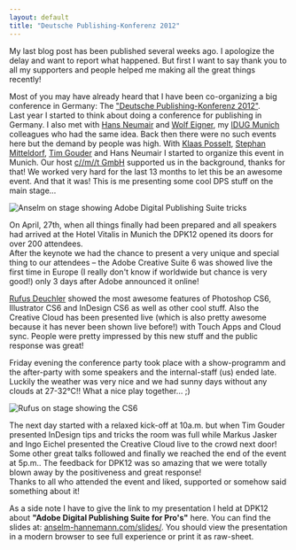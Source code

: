 ```yaml
---
layout: default
title: "Deutsche Publishing-Konferenz 2012"
---
```


My last blog post has been published several weeks ago. I apologize the delay and want to report what happened. But first I want to say thank you to all my supporters and people helped me making all the great things recently!

Most of you may have already heard that I have been co-organizing a big conference in Germany: The ["Deutsche Publishing-Konferenz 2012"](http://publishing-konferenz.de/).  
Last year I started to think about doing a conference for publishing in Germany. I also met with [Hans Neumair](http://pub-com.de/) and [Wolf Eigner](http://complizenwerk.de/eigner), my [IDUG Munich](http://www.indesignusergroup.com/chapters/munich/) colleagues who had the same idea. Back then there were no such events here but the demand by people was high. With [Klaas Posselt](http://einmanncombo.de/), [Stephan Mitteldorf](http://51nullacht.de/), [Tim Gouder](http://indesign-blog.de/) and Hans Neumair I started to organize this event in Munich. Our host [c//m//t GmbH](http://www.cmt.de/) supported us in the background, thanks for that! We worked very hard for the last 13 months to let this be an awesome event. And that it was! This is me presenting some cool DPS stuff on the main stage…

![Anselm on stage showing Adobe Digital Publishing Suite tricks](http://farm8.staticflickr.com/7236/7159485260_e2dd953954_z.jpg "DPS for Pros by Anselm Hannemann at DPK12")

On April, 27th, when all things finally had been prepared and all speakers had arrived at the Hotel Vitalis in Munich the DPK12 opened its doors for over 200 attendees.  
After the keynote we had the chance to present a very unique and special thing to our attendees – the Adobe Creative Suite 6 was showed live the first time in Europe (I really don't know if worldwide but chance is very good!) only 3 days after Adobe announced it online!

[Rufus Deuchler](http://rufus.deuchler.net/) showed the most awesome features of Photoshop CS6, Illustrator CS6 and InDesign CS6 as well as other cool stuff. Also the Creative Cloud has been presented live (which is also pretty awesome because it has never been shown live before!) with Touch Apps and Cloud sync. People were pretty impressed by this new stuff and the public response was great!

Friday evening the conference party took place with a show-programm and the after-party with some speakers and the internal-staff (us) ended late.  
Luckily the weather was very nice and we had sunny days without any clouds at 27-32°C!! What a nice play together… ;)

![Rufus on stage showing the CS6](http://farm8.staticflickr.com/7217/7159497586_9d958486af_z.jpg "Rufus Deuchler showing the Creative Suite 6 live at DPK12 on main stage")

The next day started with a relaxed kick-off at 10a.m. but when Tim Gouder presented InDesign tips and tricks the room was full while Markus Jasker and Ingo Eichel presented the Creative Cloud live to the crowd next door!  
Some other great talks followed and finally we reached the end of the event at 5p.m.. The feedback for DPK12 was so amazing that we were totally blown away by the positiveness and great response!  
Thanks to all who attended the event and liked, supported or somehow said something about it!

As a side note I have to give the link to my presentation I held at DPK12 about **"Adobe Digital Publishing Suite for Pro's"** here. You can find the slides at: [anselm-hannemann.com/slides/](anselm-hannemann.com/slides/#!/presentations/DPK12-DPSPro/1). You should view the presentation in a modern browser to see full experience or print it as raw-sheet.